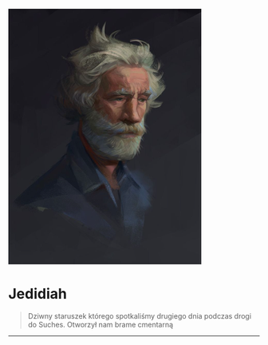 <p><img src="media/jedidiah.png"></img></p>

# Jedidiah

> Dziwny staruszek którego spotkaliśmy drugiego dnia podczas drogi do Suches. Otworzył nam brame cmentarną

---